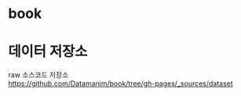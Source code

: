 # book

# 데이터 저장소
raw 소스코드 저장소     
https://github.com/Datamanim/book/tree/gh-pages/_sources/dataset
